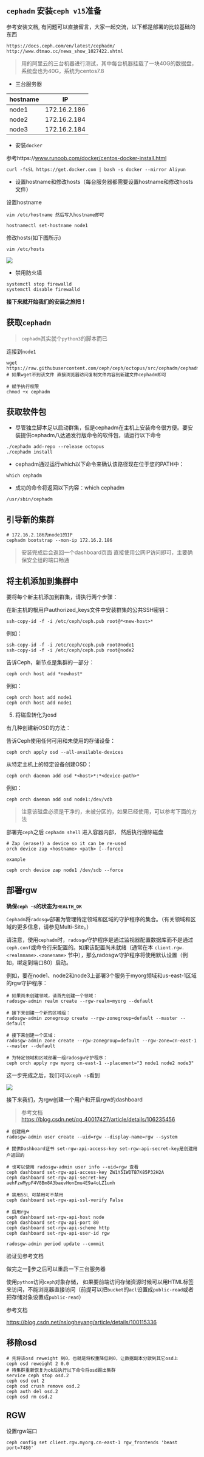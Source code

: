 
## `cephadm` 安装`ceph v15`准备

参考安装文档, 有问题可以直接留言，大家一起交流，以下都是部署的比较基础的东西

```
https://docs.ceph.com/en/latest/cephadm/
http://www.dtmao.cc/news_show_1027422.shtml
```


> 用的阿里云的三台机器进行测试，其中每台机器挂载了一块40G的数据盘，系统盘也为40G，系统为centos7.8

* 三台服务器

| hostname | IP |
|------|------------|
| node1  | 172.16.2.186 |
| node2  | 172.16.2.184 |
| node3  | 172.16.2.184 |

* 安装`docker`

参考https://www.runoob.com/docker/centos-docker-install.html
```
curl -fsSL https://get.docker.com | bash -s docker --mirror Aliyun
```
* 设置hostname和修改hosts（每台服务器都需要设置hostname和修改hosts文件）

设置hostname
``` 
vim /etc/hostname 然后写入hostname即可

hostnamectl set-hostname node1
```
修改hosts(如下图所示)
```
vim /etc/hosts
```
![](https://p1-juejin.byteimg.com/tos-cn-i-k3u1fbpfcp/4771adca05e342b0a92ef2cc348e8a21~tplv-k3u1fbpfcp-watermark.image)

* 禁用防火墙

```shell
systemctl stop firewalld
systemctl disable firewalld
```

**接下来就开始我们的安装之旅把！**

## 获取`cephadm`

>`cephadm`其实就个`python3`的脚本而已

连接到`node1`

```shell
wget https://raw.githubusercontent.com/ceph/ceph/octopus/src/cephadm/cephadm
# 如果wget不到该文件 直接浏览器访问复制文件内容到新建文件cephadm即可

# 赋予执行权限
chmod +x cephadm
```

## 获取软件包
* 尽管独立脚本足以启动群集，但是cephadm在主机上安装命令很方便。要安装提供cephadm八达通发行版命令的软件包，请运行以下命令

```shell
./cephadm add-repo --release octopus
./cephadm install
```

* cephadm通过运行which以下命令来确认该路径现在位于您的PATH中：

```
which cephadm
```
* 成功的命令将返回以下内容：which cephadm

```
/usr/sbin/cephadm
```

## 引导新的集群

```
# 172.16.2.186为node1的IP
cephadm bootstrap --mon-ip 172.16.2.186
```
>安装完成后会返回一个dashboard页面 直接使用公网IP访问即可，主要确保安全组的端口畅通

## 将主机添加到集群中

要将每个新主机添加到群集，请执行两个步骤：

在新主机的根用户authorized_keys文件中安装群集的公共SSH密钥：

```
ssh-copy-id -f -i /etc/ceph/ceph.pub root@*<new-host>*
```
例如：
```
ssh-copy-id -f -i /etc/ceph/ceph.pub root@node1
ssh-copy-id -f -i /etc/ceph/ceph.pub root@node2
```
告诉Ceph，新节点是集群的一部分：
```
ceph orch host add *newhost*
```
例如：
```
ceph orch host add node1
ceph orch host add node1
```

5. 将磁盘转化为osd

有几种创建新OSD的方法：

告诉Ceph使用任何可用和未使用的存储设备：
```
ceph orch apply osd --all-available-devices
```
从特定主机上的特定设备创建OSD：
```
ceph orch daemon add osd *<host>*:*<device-path>*
```
例如：

```
ceph orch daemon add osd node1:/dev/vdb
```

>注意该磁盘必须是干净的，未被分区的，如果已经使用，可以参考下面的方法

部署完`ceph`之后
`cephadm shell` 进入容器内部， 然后执行擦除磁盘
```
# Zap (erase!) a device so it can be re-used
orch device zap <hostname> <path> [--force]
```
`example`
```
ceph orch device zap node1 /dev/sdb --force
```

## 部署rgw

**确保`ceph -s`的状态为`HEALTH_OK`**

`Cephadm`将`radosgw`部署为管理特定领域和区域的守护程序的集合。（有关领域和区域的更多信息，请参见Multi-Site。）

请注意，使用`cephadm`时，`radosgw`守护程序是通过监视器配置数据库而不是通过`ceph.conf`或命令行来配置的。如果该配置尚未就绪（通常在本
`client.rgw.<realmname>.<zonename>`
节中），那么radosgw守护程序将使用默认设置（例如，绑定到端口80）启动。

例如，要在node1、node2和node3上部署3个服务于myorg领域和us-east-1区域的rgw守护程序：

```shell
# 如果尚未创建领域，请首先创建一个领域：
radosgw-admin realm create --rgw-realm=myorg --default

# 接下来创建一个新的区域组：
radosgw-admin zonegroup create --rgw-zonegroup=default --master --default

# 接下来创建一个区域：
radosgw-admin zone create --rgw-zonegroup=default --rgw-zone=cn-east-1 --master --default

# 为特定领域和区域部署一组radosgw守护程序：
ceph orch apply rgw myorg cn-east-1 --placement="3 node1 node2 node3"
```

这一步完成之后，我们可以`ceph -s`看到

![](https://p6-juejin.byteimg.com/tos-cn-i-k3u1fbpfcp/f26b5432dc4c4795af9930ee00ee206a~tplv-k3u1fbpfcp-watermark.image)

接下来我们，为rgw创建一个用户和开启rgw的dashboard

> 参考文档 https://blog.csdn.net/qq_40017427/article/details/106235456

```
# 创建用户
radosgw-admin user create --uid=rgw --display-name=rgw --system

# 提供Dashboard证书 set-rgw-api-access-key set-rgw-api-secret-key是创建用户返回的

# 也可以使用 radosgw-admin user info --uid=rgw 查看
ceph dashboard set-rgw-api-access-key ZW1Y5IWDTB7K85P32H2A
ceph dashboard set-rgw-api-secret-key aehFzwMypF4V8Bm8A3baevHonEmu4E9a4oLZ1umh

# 禁用SSL 可禁用可不禁用
ceph dashboard set-rgw-api-ssl-verify False

# 启用rgw
ceph dashboard set-rgw-api-host node
ceph dashboard set-rgw-api-port 80
ceph dashboard set-rgw-api-scheme http
ceph dashboard set-rgw-api-user-id rgw

radosgw-admin period update --commit
```

验证见参考文档

做完之一🙅步之后可以重启一下三台服务器

使用`python`访问`ceph`对象存储， 如果要前端访问存储资源时候可以用HTML标签来访问，不能浏览器直接访问（前提可以把`bucket`的`acl`设置成`public-read`或者把存储对象设置成`public-read`）

参考文档

https://blog.csdn.net/nslogheyang/article/details/100115336

## 移除osd

```shell script
# 先将该osd reweight 到0，也就是将权重降低到0，让数据副本分散到其它osd上
ceph osd reweight 2 0.0
# 待集群重新恢复为ok后执行以下命令将osd踢出集群
service ceph stop osd.2
ceph osd out 2
ceph osd crush remove osd.2
ceph auth del osd.2
ceph osd rm osd.2
```

## RGW

设置rgw端口

```shell script
ceph config set client.rgw.myorg.cn-east-1 rgw_frontends 'beast port=7480'
```
